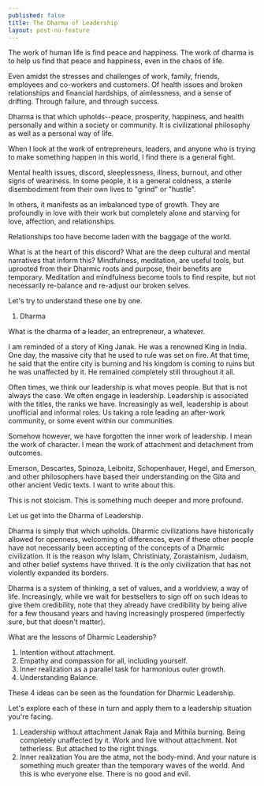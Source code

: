 ```yaml
---
published: false
title: The Dharma of Leadership
layout: post-no-feature
---
```

The work of human life is find peace and happiness. The work of dharma is to help us find that peace and happiness, even in the chaos of life.

Even amidst the stresses and challenges of work, family, friends, employees and co-workers and customers. Of health issues and broken relationships and financial hardships, of aimlessness, and a sense of drifting. Through failure, and through success.

Dharma is that which upholds--peace, prosperity, happiness, and health personally and within a society or community. It is civilizational philosophy as well as a personal way of life.

When I look at the work of entrepreneurs, leaders, and anyone who is trying to make something happen in this world, I find there is a general fight.

Mental health issues, discord, sleeplessness, illness, burnout, and other signs of weariness. In some people, it is a general coldness, a sterile disembodiment from their own lives to "grind" or "hustle".

In others, it manifests as an imbalanced type of growth. They are profoundly in love with their work but completely alone and starving for love, affection, and relationships.

Relationships too have become laden with the baggage of the world.

What is at the heart of this discord? What are the deep cultural and mental narratives that inform this? Mindfulness, meditation, are useful tools, but uprooted from their Dharmic roots and purpose, their benefits are temporary. Meditation and mindfulness become tools to find respite, but not necessarily re-balance and re-adjust our broken selves.

Let's try to understand these one by one.

1. Dharma 

What is the dharma of a leader, an entrepreneur, a whatever.

I am reminded of a story of King Janak. He was a renowned King in India. One day, the massive city that he used to rule was set on fire. At that time, he said that the entire city is burning and his kingdom is coming to ruins but he was unaffected by it. He remained completely still throughout it all.

Often times, we think our leadership is what moves people. But that is not always the case. We often engage in leadership. Leadership is associated with the titles, the ranks we have. Increasingly as well, leadership is about unofficial and informal roles. Us taking a role leading an after-work community, or some event within our communities.

Somehow however, we have forgotten the inner work of leadership. I mean the work of character. I mean the work of attachment and detachment from outcomes.

Emerson, Descartes, Spinoza, Leibnitz, Schopenhauer, Hegel, and Emerson, and other philosophers have based their understanding on the Gita and other ancient Vedic texts. I want to write about this. 

This is not stoicism. This is something much deeper and more profound.

Let us get into the Dharma of Leadership.

Dharma is simply that which upholds. Dharmic civilizations have historically allowed for openness, welcoming of differences, even if these other people have not necessarily been accepting of the concepts of a Dharmic civilization. It is the reason why Islam, Christiniaty, Zorastainism, Judaism, and other belief systems have thrived. It is the only civilization that has not violently expanded its borders.

Dharma is a system of thinking, a set of values, and a worldview, a way of life. Increasingly, while we wait for bestsellers to sign off on such ideas to give them credibility, note that they already have credibility by being alive for a few thousand years and having increasingly prospered (imperfectly sure, but that doesn't matter).

What are the lessons of Dharmic Leadership?

1. Intention without attachment.
2. Empathy and compassion for all, including yourself.
3. Inner realization as a parallel task for harmonious outer growth.
4. Understanding Balance.

These 4 ideas can be seen as the foundation for Dharmic Leadership.

Let's explore each of these in turn and apply them to a leadership situation you're facing.

1. Leadership without attachment
Janak Raja and Mithila burning. Being completely unaffected by it. Work and live without attachment. Not tetherless. But attached to the right things.
2. Inner realization
You are the atma, not the body-mind. And your nature is something much greater than the temporary waves of the world. And this is who everyone else. There is no good and evil.